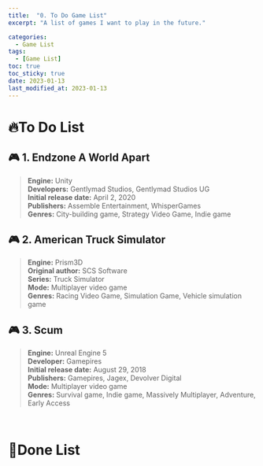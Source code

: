 ```yaml
---
title:  "0. To Do Game List"
excerpt: "A list of games I want to play in the future."

categories:
  - Game List
tags:
  - [Game List]
toc: true
toc_sticky: true
date: 2023-01-13
last_modified_at: 2023-01-13
---
```


# 🔥**To Do List**  

## **🎮 1. Endzone A World Apart**  

>**Engine:** Unity  
**Developers:** Gentlymad Studios, Gentlymad Studios UG  
**Initial release date:** April 2, 2020  
**Publishers:** Assemble Entertainment, WhisperGames  
**Genres:** City-building game, Strategy Video Game, Indie game  


## **🎮 2. American Truck Simulator**

>**Engine:** Prism3D  
**Original author:** SCS Software  
**Series:** Truck Simulator  
**Mode:** Multiplayer video game  
**Genres:** Racing Video Game, Simulation Game, Vehicle simulation game  

## **🎮 3. Scum**

>**Engine:** Unreal Engine 5  
**Developer:** Gamepires  
**Initial release date:** August 29, 2018  
**Publishers:** Gamepires, Jagex, Devolver Digital  
**Mode:** Multiplayer video game  
**Genres:** Survival game, Indie game, Massively Multiplayer, Adventure, Early Access    

<br>

# 🚩**Done List**

